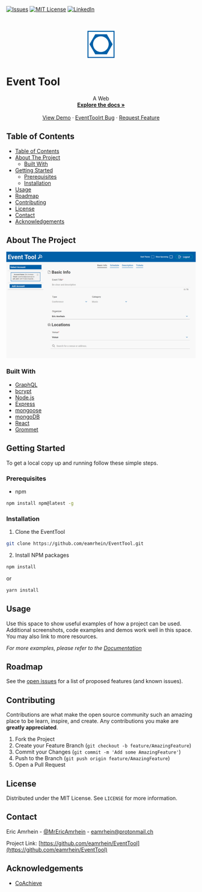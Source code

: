 [![Issues][issues-shield]][issues-url]
[![MIT License][license-shield]][license-url]
[![LinkedIn][linkedin-shield]][linkedin-url]

<!-- PROJECT LOGO -->
<br />
<p align="center">
   <span>
  <a href="https://github.com/eamrhein/EventTool">
    <img src="images/logo.png" alt="Logo" width="80" height="80">
  </a>
  </span>
  <span>
     <h1>Event Tool</h1>
  </span>
  <p align="center">
    A Web
    <br />
    <a href="https://github.com/eamrhein/EventTool"><strong>Explore the docs »</strong></a>
    <br />
    <br />
    <a href="https://github.com/eamrhein/EventTool">View Demo</a>
    ·
    <a href="https://github.com/eamrhein/EventTool/issues">EventToolrt Bug</a>
    ·
    <a href="https://github.com/eamrhein/EventTool/issues">Request Feature</a>
  </p>
</p>

<!-- TABLE OF CONTENTS -->

## Table of Contents

- [Table of Contents](#table-of-contents)
- [About The Project](#about-the-project)
  - [Built With](#built-with)
- [Getting Started](#getting-started)
  - [Prerequisites](#prerequisites)
  - [Installation](#installation)
- [Usage](#usage)
- [Roadmap](#roadmap)
- [Contributing](#contributing)
- [License](#license)
- [Contact](#contact)
- [Acknowledgements](#acknowledgements)

<!-- ABOUT THE PROJECT -->

## About The Project

[![Product Name Screen Shot][product-screenshot]](https://example.com)

### Built With

- [GraphQL](https://graphql.org/)
- [bcrypt](https://github.com/kelektiv/node.bcrypt.js)
- [Node.js](https://nodejs.org/)
- [Express](https://expressjs.com/)
- [mongoose](https://mongoosejs.com/)
- [mongoDB](https://www.mongodb.com/)
- [React](https://reactjs.org/)
- [Grommet](https://v2.grommet.io/)

<!-- GETTING STARTED -->

## Getting Started

To get a local copy up and running follow these simple steps.

### Prerequisites

- npm

```sh
npm install npm@latest -g
```

### Installation

1. Clone the EventTool

```sh
git clone https://github.com/eamrhein/EventTool.git
```

2. Install NPM packages

```sh
npm install
```

or

```sh
yarn install
```

<!-- USAGE EXAMPLES -->

## Usage

Use this space to show useful examples of how a project can be used. Additional screenshots, code examples and demos work well in this space. You may also link to more resources.

_For more examples, please refer to the [Documentation](https://example.com)_

<!-- ROADMAP -->

## Roadmap

See the [open issues](https://github.com/eamrhein/EventTool/issues) for a list of proposed features (and known issues).

<!-- CONTRIBUTING -->

## Contributing

Contributions are what make the open source community such an amazing place to be learn, inspire, and create. Any contributions you make are **greatly appreciated**.

1. Fork the Project
2. Create your Feature Branch (`git checkout -b feature/AmazingFeature`)
3. Commit your Changes (`git commit -m 'Add some AmazingFeature'`)
4. Push to the Branch (`git push origin feature/AmazingFeature`)
5. Open a Pull Request

<!-- LICENSE -->

## License

Distributed under the MIT License. See `LICENSE` for more information.

<!-- CONTACT -->

## Contact

Eric Amrhein - [@MrEricAmrhein](https://twitter.com/MrEricAmrhein) - eamrhein@protonmail.ch

Project Link: [https://github.com/eamrhein/EventTool](https://github.com/eamrhein/EventTool)

<!-- ACKNOWLEDGEMENTS -->

## Acknowledgements

- [CoAchieve](https://coachieve.co)

<!-- MARKDOWN LINKS & IMAGES -->
<!-- https://www.markdownguide.org/basic-syntax/#reference-style-links -->

[issues-shield]: https://img.shields.io/github/issues/eamrhein/EventTool.svg?style=flat-square
[issues-url]: https://github.com/eamrhein/EventTool/issues
[license-shield]: https://img.shields.io/github/license/eamrhein/EventTool?style=flat-square
[license-url]: https://github.com/eamrhein/EventTool/blob/master/LICENSE
[linkedin-shield]: https://img.shields.io/badge/-LinkedIn-black.svg?style=flat-square&logo=linkedin&colorB=555
[linkedin-url]: https://linkedin.com/in/eamrhein
[product-screenshot]: images/screenshot.png

